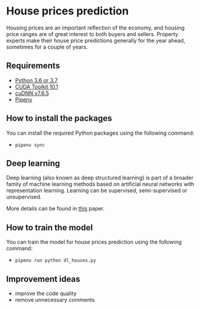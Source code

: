 # House prices prediction
Housing prices are an important reflection of the economy, and housing price ranges are of great interest to both buyers and sellers. Property experts make their house price predictions generally for the year ahead, sometimes for a couple of years.

## Requirements
- [Python 3.6 or 3.7](https://www.python.org/downloads/release/python-360/)
- [CUDA Toolkit 10.1](https://developer.nvidia.com/cuda-10.1-download-archive-base)
- [cuDNN v7.6.5](https://developer.nvidia.com/cuda-10.1-download-archive-base)
- [Pipenv](https://pypi.org/project/pipenv/)

## How to install the packages
You can install the required Python packages using the following command:
- `pipenv sync`

## Deep learning
Deep learning (also known as deep structured learning) is part of a broader family of machine learning methods based on artificial neural networks with representation learning. Learning can be supervised, semi-supervised or unsupervised.

More details can be found in [this](https://www.cs.toronto.edu/~hinton/absps/NatureDeepReview.pdf) paper.

## How to train the model
You can train the model for house prices prediction using the following command:
- `pipenv run python dl_houses.py`

## Improvement ideas
- improve the code quality
- remove unnecessary comments
